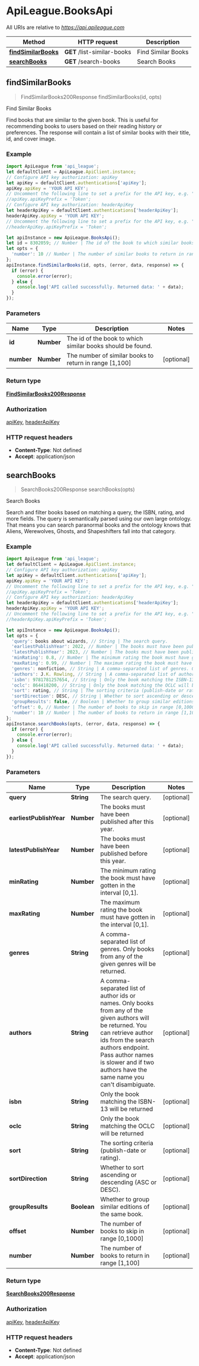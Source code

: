 # ApiLeague.BooksApi

All URIs are relative to *https://api.apileague.com*

Method | HTTP request | Description
------------- | ------------- | -------------
[**findSimilarBooks**](BooksApi.md#findSimilarBooks) | **GET** /list-similar-books | Find Similar Books
[**searchBooks**](BooksApi.md#searchBooks) | **GET** /search-books | Search Books



## findSimilarBooks

> FindSimilarBooks200Response findSimilarBooks(id, opts)

Find Similar Books

Find books that are similar to the given book. This is useful for recommending books to users based on their reading history or preferences. The response will contain a list of similar books with their title, id, and cover image.

### Example

```javascript
import ApiLeague from 'api_league';
let defaultClient = ApiLeague.ApiClient.instance;
// Configure API key authorization: apiKey
let apiKey = defaultClient.authentications['apiKey'];
apiKey.apiKey = 'YOUR API KEY';
// Uncomment the following line to set a prefix for the API key, e.g. "Token" (defaults to null)
//apiKey.apiKeyPrefix = 'Token';
// Configure API key authorization: headerApiKey
let headerApiKey = defaultClient.authentications['headerApiKey'];
headerApiKey.apiKey = 'YOUR API KEY';
// Uncomment the following line to set a prefix for the API key, e.g. "Token" (defaults to null)
//headerApiKey.apiKeyPrefix = 'Token';

let apiInstance = new ApiLeague.BooksApi();
let id = 8302059; // Number | The id of the book to which similar books should be found.
let opts = {
  'number': 10 // Number | The number of similar books to return in range [1,100]
};
apiInstance.findSimilarBooks(id, opts, (error, data, response) => {
  if (error) {
    console.error(error);
  } else {
    console.log('API called successfully. Returned data: ' + data);
  }
});
```

### Parameters


Name | Type | Description  | Notes
------------- | ------------- | ------------- | -------------
 **id** | **Number**| The id of the book to which similar books should be found. | 
 **number** | **Number**| The number of similar books to return in range [1,100] | [optional] 

### Return type

[**FindSimilarBooks200Response**](FindSimilarBooks200Response.md)

### Authorization

[apiKey](../README.md#apiKey), [headerApiKey](../README.md#headerApiKey)

### HTTP request headers

- **Content-Type**: Not defined
- **Accept**: application/json


## searchBooks

> SearchBooks200Response searchBooks(opts)

Search Books

Search and filter books based on matching a query, the ISBN, rating, and more fields. The query is semantically parsed using our own large ontology. That means you can search paranormal books and the ontology knows that Aliens, Werewolves, Ghosts, and Shapeshifters fall into that category.

### Example

```javascript
import ApiLeague from 'api_league';
let defaultClient = ApiLeague.ApiClient.instance;
// Configure API key authorization: apiKey
let apiKey = defaultClient.authentications['apiKey'];
apiKey.apiKey = 'YOUR API KEY';
// Uncomment the following line to set a prefix for the API key, e.g. "Token" (defaults to null)
//apiKey.apiKeyPrefix = 'Token';
// Configure API key authorization: headerApiKey
let headerApiKey = defaultClient.authentications['headerApiKey'];
headerApiKey.apiKey = 'YOUR API KEY';
// Uncomment the following line to set a prefix for the API key, e.g. "Token" (defaults to null)
//headerApiKey.apiKeyPrefix = 'Token';

let apiInstance = new ApiLeague.BooksApi();
let opts = {
  'query': books about wizards, // String | The search query.
  'earliestPublishYear': 2022, // Number | The books must have been published after this year.
  'latestPublishYear': 2023, // Number | The books must have been published before this year.
  'minRating': 0.8, // Number | The minimum rating the book must have gotten in the interval [0,1].
  'maxRating': 0.99, // Number | The maximum rating the book must have gotten in the interval [0,1].
  'genres': nonfiction, // String | A comma-separated list of genres. Only books from any of the given genres will be returned.
  'authors': J.K. Rowling, // String | A comma-separated list of author ids or names. Only books from any of the given authors will be returned. You can retrieve author ids from the search authors endpoint. Pass author names is slower and if two authors have the same name you can't disambiguate.
  'isbn': 9781781257654, // String | Only the book matching the ISBN-13 will be returned
  'oclc': 864418200, // String | Only the book matching the OCLC will be returned
  'sort': rating, // String | The sorting criteria (publish-date or rating).
  'sortDirection': DESC, // String | Whether to sort ascending or descending (ASC or DESC).
  'groupResults': false, // Boolean | Whether to group similar editions of the same book.
  'offset': 0, // Number | The number of books to skip in range [0,1000]
  'number': 10 // Number | The number of books to return in range [1,100]
};
apiInstance.searchBooks(opts, (error, data, response) => {
  if (error) {
    console.error(error);
  } else {
    console.log('API called successfully. Returned data: ' + data);
  }
});
```

### Parameters


Name | Type | Description  | Notes
------------- | ------------- | ------------- | -------------
 **query** | **String**| The search query. | [optional] 
 **earliestPublishYear** | **Number**| The books must have been published after this year. | [optional] 
 **latestPublishYear** | **Number**| The books must have been published before this year. | [optional] 
 **minRating** | **Number**| The minimum rating the book must have gotten in the interval [0,1]. | [optional] 
 **maxRating** | **Number**| The maximum rating the book must have gotten in the interval [0,1]. | [optional] 
 **genres** | **String**| A comma-separated list of genres. Only books from any of the given genres will be returned. | [optional] 
 **authors** | **String**| A comma-separated list of author ids or names. Only books from any of the given authors will be returned. You can retrieve author ids from the search authors endpoint. Pass author names is slower and if two authors have the same name you can&#39;t disambiguate. | [optional] 
 **isbn** | **String**| Only the book matching the ISBN-13 will be returned | [optional] 
 **oclc** | **String**| Only the book matching the OCLC will be returned | [optional] 
 **sort** | **String**| The sorting criteria (publish-date or rating). | [optional] 
 **sortDirection** | **String**| Whether to sort ascending or descending (ASC or DESC). | [optional] 
 **groupResults** | **Boolean**| Whether to group similar editions of the same book. | [optional] 
 **offset** | **Number**| The number of books to skip in range [0,1000] | [optional] 
 **number** | **Number**| The number of books to return in range [1,100] | [optional] 

### Return type

[**SearchBooks200Response**](SearchBooks200Response.md)

### Authorization

[apiKey](../README.md#apiKey), [headerApiKey](../README.md#headerApiKey)

### HTTP request headers

- **Content-Type**: Not defined
- **Accept**: application/json

